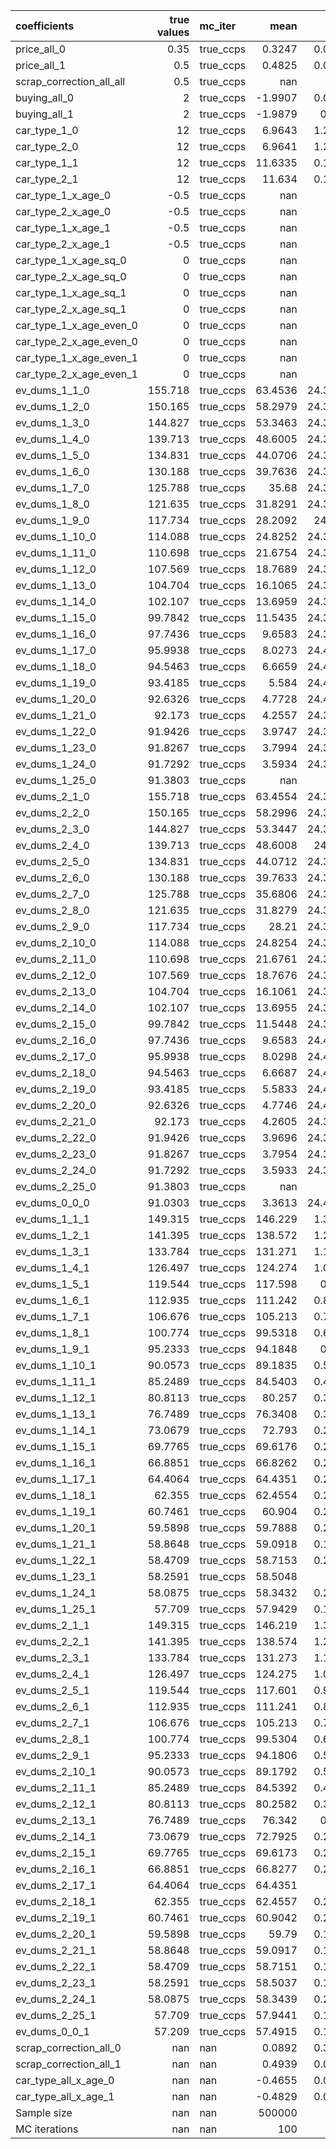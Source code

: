 | coefficients             |   true values | mc_iter   |        mean |      std |     p2.5 |    p97.5 |
|:-------------------------|--------------:|:----------|------------:|---------:|---------:|---------:|
| price_all_0              |        0.35   | true_ccps |      0.3247 |   0.0134 |   0.2992 |   0.3557 |
| price_all_1              |        0.5    | true_ccps |      0.4825 |   0.0072 |   0.4687 |   0.4964 |
| scrap_correction_all_all |        0.5    | true_ccps |    nan      | nan      | nan      | nan      |
| buying_all_0             |        2      | true_ccps |     -1.9907 |   0.0054 |  -2.0008 |  -1.9819 |
| buying_all_1             |        2      | true_ccps |     -1.9879 |   0.007  |  -2.0007 |  -1.9749 |
| car_type_1_0             |       12      | true_ccps |      6.9643 |   1.2358 |   5.0705 |  11.1092 |
| car_type_2_0             |       12      | true_ccps |      6.9641 |   1.2368 |   5.0724 |  11.1112 |
| car_type_1_1             |       12      | true_ccps |     11.6335 |   0.1687 |  11.2947 |  11.9503 |
| car_type_2_1             |       12      | true_ccps |     11.634  |   0.1683 |  11.2976 |  11.9469 |
| car_type_1_x_age_0       |       -0.5    | true_ccps |    nan      | nan      | nan      | nan      |
| car_type_2_x_age_0       |       -0.5    | true_ccps |    nan      | nan      | nan      | nan      |
| car_type_1_x_age_1       |       -0.5    | true_ccps |    nan      | nan      | nan      | nan      |
| car_type_2_x_age_1       |       -0.5    | true_ccps |    nan      | nan      | nan      | nan      |
| car_type_1_x_age_sq_0    |        0      | true_ccps |    nan      | nan      | nan      | nan      |
| car_type_2_x_age_sq_0    |        0      | true_ccps |    nan      | nan      | nan      | nan      |
| car_type_1_x_age_sq_1    |        0      | true_ccps |    nan      | nan      | nan      | nan      |
| car_type_2_x_age_sq_1    |        0      | true_ccps |    nan      | nan      | nan      | nan      |
| car_type_1_x_age_even_0  |        0      | true_ccps |    nan      | nan      | nan      | nan      |
| car_type_2_x_age_even_0  |        0      | true_ccps |    nan      | nan      | nan      | nan      |
| car_type_1_x_age_even_1  |        0      | true_ccps |    nan      | nan      | nan      | nan      |
| car_type_2_x_age_even_1  |        0      | true_ccps |    nan      | nan      | nan      | nan      |
| ev_dums_1_1_0            |      155.718  | true_ccps |     63.4536 |  24.3113 |  24.6036 | 145.588  |
| ev_dums_1_2_0            |      150.165  | true_ccps |     58.2979 |  24.3118 |  19.4204 | 140.392  |
| ev_dums_1_3_0            |      144.827  | true_ccps |     53.3463 |  24.3121 |  14.453  | 135.405  |
| ev_dums_1_4_0            |      139.713  | true_ccps |     48.6005 |  24.3166 |   9.675  | 130.628  |
| ev_dums_1_5_0            |      134.831  | true_ccps |     44.0706 |  24.3211 |   5.1247 | 126.076  |
| ev_dums_1_6_0            |      130.188  | true_ccps |     39.7636 |  24.3267 |   0.7967 | 121.808  |
| ev_dums_1_7_0            |      125.788  | true_ccps |     35.68   |  24.3335 |  -3.3097 | 117.781  |
| ev_dums_1_8_0            |      121.635  | true_ccps |     31.8291 |  24.3391 |  -7.1677 | 113.973  |
| ev_dums_1_9_0            |      117.734  | true_ccps |     28.2092 |  24.348  | -10.8104 | 110.405  |
| ev_dums_1_10_0           |      114.088  | true_ccps |     24.8252 |  24.3558 | -14.2137 | 107.069  |
| ev_dums_1_11_0           |      110.698  | true_ccps |     21.6754 |  24.3623 | -17.3692 | 103.955  |
| ev_dums_1_12_0           |      107.569  | true_ccps |     18.7689 |  24.3697 | -20.2898 | 101.087  |
| ev_dums_1_13_0           |      104.704  | true_ccps |     16.1065 |  24.3784 | -22.9694 |  98.4712 |
| ev_dums_1_14_0           |      102.107  | true_ccps |     13.6959 |  24.3868 | -25.3937 |  96.0949 |
| ev_dums_1_15_0           |       99.7842 | true_ccps |     11.5435 |  24.3934 | -27.567  |  93.9068 |
| ev_dums_1_16_0           |       97.7436 | true_ccps |      9.6583 |  24.3998 | -29.4684 |  91.9745 |
| ev_dums_1_17_0           |       95.9938 | true_ccps |      8.0273 |  24.4057 | -31.0864 |  90.339  |
| ev_dums_1_18_0           |       94.5463 | true_ccps |      6.6659 |  24.4101 | -32.4501 |  88.9391 |
| ev_dums_1_19_0           |       93.4185 | true_ccps |      5.584  |  24.4087 | -33.5296 |  87.8273 |
| ev_dums_1_20_0           |       92.6326 | true_ccps |      4.7728 |  24.4004 | -34.3265 |  86.9942 |
| ev_dums_1_21_0           |       92.173  | true_ccps |      4.2557 |  24.3896 | -34.8038 |  86.4328 |
| ev_dums_1_22_0           |       91.9426 | true_ccps |      3.9747 |  24.3875 | -35.0693 |  86.1355 |
| ev_dums_1_23_0           |       91.8267 | true_ccps |      3.7994 |  24.3807 | -35.2191 |  85.9634 |
| ev_dums_1_24_0           |       91.7292 | true_ccps |      3.5934 |  24.3786 | -35.4813 |  85.7284 |
| ev_dums_1_25_0           |       91.3803 | true_ccps |    nan      | nan      | nan      | nan      |
| ev_dums_2_1_0            |      155.718  | true_ccps |     63.4554 |  24.3119 |  24.6048 | 145.594  |
| ev_dums_2_2_0            |      150.165  | true_ccps |     58.2996 |  24.3121 |  19.4321 | 140.394  |
| ev_dums_2_3_0            |      144.827  | true_ccps |     53.3447 |  24.3124 |  14.4474 | 135.41   |
| ev_dums_2_4_0            |      139.713  | true_ccps |     48.6008 |  24.315  |   9.6782 | 130.612  |
| ev_dums_2_5_0            |      134.831  | true_ccps |     44.0712 |  24.3199 |   5.1274 | 126.067  |
| ev_dums_2_6_0            |      130.188  | true_ccps |     39.7633 |  24.3257 |   0.7979 | 121.806  |
| ev_dums_2_7_0            |      125.788  | true_ccps |     35.6806 |  24.3323 |  -3.3124 | 117.782  |
| ev_dums_2_8_0            |      121.635  | true_ccps |     31.8279 |  24.3397 |  -7.1836 | 113.975  |
| ev_dums_2_9_0            |      117.734  | true_ccps |     28.21   |  24.3473 | -10.8199 | 110.408  |
| ev_dums_2_10_0           |      114.088  | true_ccps |     24.8254 |  24.3552 | -14.2141 | 107.068  |
| ev_dums_2_11_0           |      110.698  | true_ccps |     21.6761 |  24.3643 | -17.3835 | 103.964  |
| ev_dums_2_12_0           |      107.569  | true_ccps |     18.7676 |  24.3722 | -20.2942 | 101.088  |
| ev_dums_2_13_0           |      104.704  | true_ccps |     16.1061 |  24.3788 | -22.9646 |  98.4668 |
| ev_dums_2_14_0           |      102.107  | true_ccps |     13.6955 |  24.3865 | -25.3913 |  96.0828 |
| ev_dums_2_15_0           |       99.7842 | true_ccps |     11.5448 |  24.3952 | -27.5643 |  93.9071 |
| ev_dums_2_16_0           |       97.7436 | true_ccps |      9.6583 |  24.4012 | -29.4476 |  91.9902 |
| ev_dums_2_17_0           |       95.9938 | true_ccps |      8.0298 |  24.4048 | -31.0741 |  90.3366 |
| ev_dums_2_18_0           |       94.5463 | true_ccps |      6.6687 |  24.4118 | -32.45   |  88.9438 |
| ev_dums_2_19_0           |       93.4185 | true_ccps |      5.5833 |  24.4088 | -33.5462 |  87.8176 |
| ev_dums_2_20_0           |       92.6326 | true_ccps |      4.7746 |  24.4017 | -34.3146 |  86.9894 |
| ev_dums_2_21_0           |       92.173  | true_ccps |      4.2605 |  24.3895 | -34.8023 |  86.4158 |
| ev_dums_2_22_0           |       91.9426 | true_ccps |      3.9696 |  24.3828 | -35.0629 |  86.1055 |
| ev_dums_2_23_0           |       91.8267 | true_ccps |      3.7954 |  24.3823 | -35.2222 |  85.9282 |
| ev_dums_2_24_0           |       91.7292 | true_ccps |      3.5933 |  24.3751 | -35.4271 |  85.718  |
| ev_dums_2_25_0           |       91.3803 | true_ccps |    nan      | nan      | nan      | nan      |
| ev_dums_0_0_0            |       91.0303 | true_ccps |      3.3613 |  24.4299 | -35.7463 |  85.6313 |
| ev_dums_1_1_1            |      149.315  | true_ccps |    146.229  |   1.3345 | 143.488  | 148.803  |
| ev_dums_1_2_1            |      141.395  | true_ccps |    138.572  |   1.2269 | 136.033  | 140.949  |
| ev_dums_1_3_1            |      133.784  | true_ccps |    131.271  |   1.1262 | 128.908  | 133.437  |
| ev_dums_1_4_1            |      126.497  | true_ccps |    124.274  |   1.0167 | 122.169  | 126.23   |
| ev_dums_1_5_1            |      119.544  | true_ccps |    117.598  |   0.919  | 115.618  | 119.363  |
| ev_dums_1_6_1            |      112.935  | true_ccps |    111.242  |   0.8241 | 109.447  | 112.82   |
| ev_dums_1_7_1            |      106.676  | true_ccps |    105.213  |   0.7329 | 103.6    | 106.607  |
| ev_dums_1_8_1            |      100.774  | true_ccps |     99.5318 |   0.6546 |  98.1078 | 100.772  |
| ev_dums_1_9_1            |       95.2333 | true_ccps |     94.1848 |   0.577  |  92.9274 |  95.2885 |
| ev_dums_1_10_1           |       90.0573 | true_ccps |     89.1835 |   0.5091 |  88.0961 |  90.1706 |
| ev_dums_1_11_1           |       85.2489 | true_ccps |     84.5403 |   0.4449 |  83.6202 |  85.3785 |
| ev_dums_1_12_1           |       80.8113 | true_ccps |     80.257  |   0.3871 |  79.4812 |  80.973  |
| ev_dums_1_13_1           |       76.7489 | true_ccps |     76.3408 |   0.3381 |  75.6834 |  76.9724 |
| ev_dums_1_14_1           |       73.0679 | true_ccps |     72.793  |   0.2966 |  72.2339 |  73.3556 |
| ev_dums_1_15_1           |       69.7765 | true_ccps |     69.6176 |   0.2624 |  69.0967 |  70.1245 |
| ev_dums_1_16_1           |       66.8851 | true_ccps |     66.8262 |   0.2362 |  66.3669 |  67.3042 |
| ev_dums_1_17_1           |       64.4064 | true_ccps |     64.4351 |   0.2191 |  64.0081 |  64.8863 |
| ev_dums_1_18_1           |       62.355  | true_ccps |     62.4554 |   0.2087 |  62.0474 |  62.901  |
| ev_dums_1_19_1           |       60.7461 | true_ccps |     60.904  |   0.2016 |  60.5024 |  61.3473 |
| ev_dums_1_20_1           |       59.5898 | true_ccps |     59.7888 |   0.2016 |  59.3844 |  60.2448 |
| ev_dums_1_21_1           |       58.8648 | true_ccps |     59.0918 |   0.1994 |  58.6893 |  59.5337 |
| ev_dums_1_22_1           |       58.4709 | true_ccps |     58.7153 |   0.2014 |  58.3051 |  59.159  |
| ev_dums_1_23_1           |       58.2591 | true_ccps |     58.5048 |   0.2    |  58.1065 |  58.9464 |
| ev_dums_1_24_1           |       58.0875 | true_ccps |     58.3432 |   0.2004 |  57.9399 |  58.784  |
| ev_dums_1_25_1           |       57.709  | true_ccps |     57.9429 |   0.1968 |  57.5192 |  58.353  |
| ev_dums_2_1_1            |      149.315  | true_ccps |    146.219  |   1.3434 | 143.471  | 148.818  |
| ev_dums_2_2_1            |      141.395  | true_ccps |    138.574  |   1.2316 | 136.002  | 140.968  |
| ev_dums_2_3_1            |      133.784  | true_ccps |    131.273  |   1.1159 | 128.984  | 133.438  |
| ev_dums_2_4_1            |      126.497  | true_ccps |    124.275  |   1.0177 | 122.138  | 126.246  |
| ev_dums_2_5_1            |      119.544  | true_ccps |    117.601  |   0.9152 | 115.627  | 119.359  |
| ev_dums_2_6_1            |      112.935  | true_ccps |    111.241  |   0.8231 | 109.453  | 112.842  |
| ev_dums_2_7_1            |      106.676  | true_ccps |    105.213  |   0.7337 | 103.602  | 106.608  |
| ev_dums_2_8_1            |      100.774  | true_ccps |     99.5304 |   0.6533 |  98.1078 | 100.775  |
| ev_dums_2_9_1            |       95.2333 | true_ccps |     94.1806 |   0.5771 |  92.9393 |  95.2766 |
| ev_dums_2_10_1           |       90.0573 | true_ccps |     89.1792 |   0.5084 |  88.0972 |  90.1571 |
| ev_dums_2_11_1           |       85.2489 | true_ccps |     84.5392 |   0.4446 |  83.6111 |  85.3696 |
| ev_dums_2_12_1           |       80.8113 | true_ccps |     80.2582 |   0.3877 |  79.4777 |  80.9846 |
| ev_dums_2_13_1           |       76.7489 | true_ccps |     76.342  |   0.338  |  75.6886 |  76.991  |
| ev_dums_2_14_1           |       73.0679 | true_ccps |     72.7925 |   0.2959 |  72.2446 |  73.367  |
| ev_dums_2_15_1           |       69.7765 | true_ccps |     69.6173 |   0.2614 |  69.0921 |  70.1218 |
| ev_dums_2_16_1           |       66.8851 | true_ccps |     66.8277 |   0.2363 |  66.3737 |  67.3082 |
| ev_dums_2_17_1           |       64.4064 | true_ccps |     64.4351 |   0.22   |  64.0027 |  64.8912 |
| ev_dums_2_18_1           |       62.355  | true_ccps |     62.4557 |   0.2072 |  62.0345 |  62.8908 |
| ev_dums_2_19_1           |       60.7461 | true_ccps |     60.9042 |   0.2018 |  60.5026 |  61.3518 |
| ev_dums_2_20_1           |       59.5898 | true_ccps |     59.79   |   0.1998 |  59.3871 |  60.2364 |
| ev_dums_2_21_1           |       58.8648 | true_ccps |     59.0917 |   0.1986 |  58.69   |  59.5338 |
| ev_dums_2_22_1           |       58.4709 | true_ccps |     58.7151 |   0.1996 |  58.3135 |  59.1493 |
| ev_dums_2_23_1           |       58.2591 | true_ccps |     58.5037 |   0.1986 |  58.1109 |  58.9351 |
| ev_dums_2_24_1           |       58.0875 | true_ccps |     58.3439 |   0.2029 |  57.9313 |  58.7918 |
| ev_dums_2_25_1           |       57.709  | true_ccps |     57.9441 |   0.1969 |  57.5465 |  58.3664 |
| ev_dums_0_0_1            |       57.209  | true_ccps |     57.4915 |   0.1991 |  57.0777 |  57.9124 |
| scrap_correction_all_0   |      nan      | nan       |      0.0892 |   0.3247 |  -0.6018 |   0.6259 |
| scrap_correction_all_1   |      nan      | nan       |      0.4939 |   0.0218 |   0.4551 |   0.5347 |
| car_type_all_x_age_0     |      nan      | nan       |     -0.4655 |   0.0169 |  -0.5046 |  -0.4329 |
| car_type_all_x_age_1     |      nan      | nan       |     -0.4829 |   0.0079 |  -0.4978 |  -0.4671 |
| Sample size              |      nan      | nan       | 500000      | nan      | nan      | nan      |
| MC iterations            |      nan      | nan       |    100      | nan      | nan      | nan      |